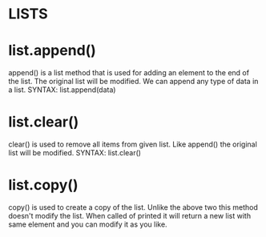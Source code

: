 # LISTS
# list.append()
append() is a list method that is used for adding an element to the end of the list. The original list will be modified. We can append any type of data in a list.
SYNTAX: list.append(data)

# list.clear()
clear() is used to remove all items from given list. Like append() the original list will be modified.
SYNTAX: list.clear()

# list.copy()
copy() is used to create a copy of the list. Unlike the above two this method doesn't modify the list. When called of printed it will return a new list with same element and you can modify it as you like.
